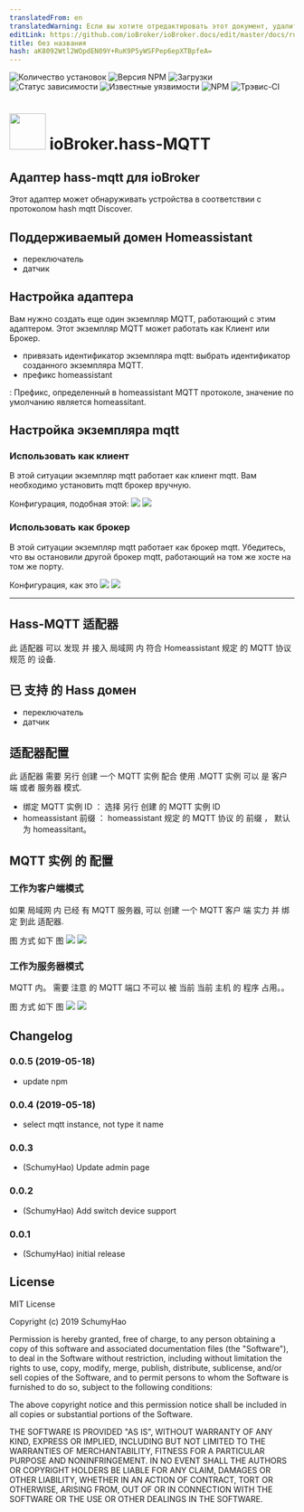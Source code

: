 ```yaml
---
translatedFrom: en
translatedWarning: Если вы хотите отредактировать этот документ, удалите поле «translationFrom», в противном случае этот документ будет снова автоматически переведен
editLink: https://github.com/ioBroker/ioBroker.docs/edit/master/docs/ru/adapterref/iobroker.hass-mqtt/README.md
title: без названия
hash: aK8092Wtl2WOpdEN09Y+RuK9P5yWSFPep6epXTBpfeA=
---
```

![Количество установок](http://iobroker.live/badges/hass-mqtt-stable.svg)
![Версия NPM](http://img.shields.io/npm/v/iobroker.hass-mqtt.svg)
![Загрузки](https://img.shields.io/npm/dm/iobroker.hass-mqtt.svg)
![Статус зависимости](https://img.shields.io/david/smarthomefans/iobroker.hass-mqtt.svg)
![Известные уязвимости](https://snyk.io/test/github/smarthomefans/ioBroker.hass-mqtt/badge.svg)
![NPM](https://nodei.co/npm/iobroker.hass-mqtt.png?downloads=true)
![Трэвис-CI](http://img.shields.io/travis/smarthomefans/ioBroker.hass-mqtt/master.svg)

<h1><img src="admin/hass-mqtt.png" width="64"/> ioBroker.hass-MQTT </h1>

## Адаптер hass-mqtt для ioBroker
Этот адаптер может обнаруживать устройства в соответствии с протоколом hash mqtt Discover.

## Поддерживаемый домен Homeassistant
- переключатель
- датчик

## Настройка адаптера
Вам нужно создать еще один экземпляр MQTT, работающий с этим адаптером. Этот экземпляр MQTT может работать как Клиент или Брокер.

- привязать идентификатор экземпляра mqtt: выбрать идентификатор созданного экземпляра MQTT.
- префикс homeassistant

: Префикс, определенный в homeassistant MQTT протоколе, значение по умолчанию является homeassitant.

## Настройка экземпляра mqtt
### Использовать как клиент
В этой ситуации экземпляр mqtt работает как клиент mqtt.
Вам необходимо установить mqtt брокер вручную.

Конфигурация, подобная этой: ![](doc/img/en/client_connection.png) ![](../../../en/adapterref/iobroker.hass-mqtt/doc/img/en/client_mqtt.png)

### Использовать как брокер
В этой ситуации экземпляр mqtt работает как брокер mqtt.
Убедитесь, что вы остановили другой брокер mqtt, работающий на том же хосте на том же порту.

Конфигурация, как это ![](doc/img/en/broker_connection.png) ![](../../../en/adapterref/iobroker.hass-mqtt/doc/img/en/broker_mqtt.png)

----

## Hass-MQTT 适配器
此 适配器 可以 发现 并 接入 局域网 内 符合 Homeassistant 规定 的 MQTT 协议 规范 的 设备.

## 已 支持 的 Hass домен
- переключатель
- датчик

## 适配器配置
此 适配器 需要 另行 创建 一个 MQTT 实例 配合 使用 .MQTT 实例 可以 是 客户 端 或者 服务器 模式.

- 绑定 MQTT 实例 ID ： 选择 另行 创建 的 MQTT 实例 ID
- homeassistant 前缀 ： homeassistant 规定 的 MQTT 协议 的 前缀 ， 默认 为 homeassitant。

## MQTT 实例 的 配置
### 工作为客户端模式
如果 局域网 内 已经 有 MQTT 服务器, 可以 创建 一个 MQTT 客户 端 实力 并 绑定 到此 适配器.

图 方式 如下 图 ![](doc/img/zh-cn/client_connection.png) ![](../../../en/adapterref/iobroker.hass-mqtt/doc/img/zh-cn/client_mqtt.png)

### 工作为服务器模式
MQTT 内。 需要 注意 的 MQTT 端口 不可以 被 当前 当前 主机 的 程序 占用。。

图 方式 如下 图 ![](doc/img/zh-cn/broker_connection.png) ![](../../../en/adapterref/iobroker.hass-mqtt/doc/img/zh-cn/broker_mqtt.png)

## Changelog
### 0.0.5 (2019-05-18)
* update npm

### 0.0.4 (2019-05-18)
* select mqtt instance, not type it name

### 0.0.3
* (SchumyHao) Update admin page

### 0.0.2
* (SchumyHao) Add switch device support

### 0.0.1
* (SchumyHao) initial release

## License
MIT License

Copyright (c) 2019 SchumyHao

Permission is hereby granted, free of charge, to any person obtaining a copy
of this software and associated documentation files (the "Software"), to deal
in the Software without restriction, including without limitation the rights
to use, copy, modify, merge, publish, distribute, sublicense, and/or sell
copies of the Software, and to permit persons to whom the Software is
furnished to do so, subject to the following conditions:

The above copyright notice and this permission notice shall be included in all
copies or substantial portions of the Software.

THE SOFTWARE IS PROVIDED "AS IS", WITHOUT WARRANTY OF ANY KIND, EXPRESS OR
IMPLIED, INCLUDING BUT NOT LIMITED TO THE WARRANTIES OF MERCHANTABILITY,
FITNESS FOR A PARTICULAR PURPOSE AND NONINFRINGEMENT. IN NO EVENT SHALL THE
AUTHORS OR COPYRIGHT HOLDERS BE LIABLE FOR ANY CLAIM, DAMAGES OR OTHER
LIABILITY, WHETHER IN AN ACTION OF CONTRACT, TORT OR OTHERWISE, ARISING FROM,
OUT OF OR IN CONNECTION WITH THE SOFTWARE OR THE USE OR OTHER DEALINGS IN THE
SOFTWARE.